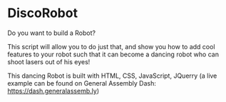 # DiscoRobot
Do you want to build a Robot? 

This script will allow you to do just that, and show you how to add cool features to your robot such that it can become a dancing robot who can shoot lasers out of his eyes!

This dancing Robot is built with HTML, CSS, JavaScript, JQuerry
(a live example can be found on General Assembly Dash: https://dash.generalassemb.ly) 
